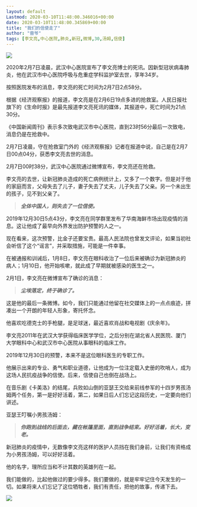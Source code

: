 ```yaml
---
layout: default
Lastmod: 2020-03-10T11:48:00.346016+00:00
date: 2020-03-10T11:48:00.345869+00:00
title: "我们的信使走了"
author: "兽爷"
tags: [李文亮,中心医院,肺炎,新冠,微博,30,汤姆,信使]
---
```


  

![](https://images.weserv.nl/?url=https%3A//mmbiz.qpic.cn/sz_mmbiz_jpg/ibvez4SibqqYvibtJds2ddkcwXQMAkfUXZMiba6XEN1qbqPgDrKqt682kJ2yH3C7Quib9z8gdRia5vyF0TbAPxUvsENQ/640%3Fwx_fmt%3Djpeg)

2020年2月7日凌晨，武汉中心医院宣布了李文亮博士的死讯。因新型冠状病毒肺炎，他在武汉市中心医院呼吸与危重症学科监护室去世，享年34岁。

按照医院发布的消息，李文亮的死亡时间为2月7日2点58分。

根据《经济观察报》的报道，李文亮是在2月6日19点多进的抢救室。人民日报社旗下的《生命时报》是最先报道李文亮死讯的媒体，其报道中，死亡时间为21点30分。

《中国新闻周刊》表示多次致电武汉市中心医院，直到23时56分最后一次致电，消息仍是在抢救中。

2月7日凌晨，守在抢救室门外的《经济观察报》记者在报道中说，自己是在2月7日00点04分，获悉李文亮去世的消息。

2月7日00时38分，武汉中心医院通过微博宣布，李文亮还在抢救。

李文亮的去世，让新冠肺炎造成的死亡病例统计上，又多了一个数字。但是对于他的家庭而言，父母失去了儿子，妻子失去了丈夫，儿子失去了父亲。另一个未出生的孩子，见不到父亲了。

> _**全体中国人，则失去了一位信使。**_

2019年12月30日5点43分，李文亮在同学群里发布了华南海鲜市场出现疫情的消息。这让他成了最早向外界发出防护预警的人之一。

现在看来，这次预警，比金子还要宝贵。最高人民法院也曾发文评论，如果当初社会听信了这个“谣言”，并采取措施，可能是一件幸事。

在被通报和训诫后，1月8日，李文亮在眼科收治了一位后来被确诊为新冠肺炎的病人；1月10日，他开始咳嗽，就此成了早期就被感染的医生之一。

2月1日，李文亮在微博宣布了确诊的消息：

> _**尘埃落定，终于确诊了。**_

这是他的最后一条微博。如今，我们只能通过他留在社交媒体上的一点点痕迹，拼凑出一个开朗的年轻人形象，寄托怀念。

他喜欢吃德克士的手枪腿，是足球迷，最近喜欢肖战和电视剧《庆余年》。

李文亮2011年在武汉大学获得临床医学学位，之后分别在湖北省人民医院、厦门大学眼科中心和武汉市中心医院从事眼科的临床工作。

2019年12月30日的预警，本来不是这位眼科医生的专职工作。

他展示出来的专业、勇气和职业道德，让他成为一位注定载入史册的吹哨人，成为这场人民抗疫战争的信使。后来，信使自己也倒在战场上。

在音乐剧《卡美洛》的结尾，兵败如山倒的亚瑟王交给来前线参军的十四岁男孩汤姆两个任务，第一是好好活着，第二，如果日后人们忘记这段历史，一定要向他们讲述。

亚瑟王叮嘱小男孩汤姆：

> _****_你跑到战线的后面去，藏在帐篷里面，直到战争结束。好好活着，长大，变老。_****_

新冠肺炎的疫情中，无数像李文亮这样的医护人员挡在我们身前，让我们有资格成为小男孩汤姆，可以好好活着。

他的名字，理所应当和不计其数的英雄列在一起。  

我们能做的，比起他做过的要少得多。我们要做的，就是牢牢记住今天发生的一切。如果将来人们忘记了这位牺牲者，我们有责任，把他的故事，传递下去。

![](https://images.weserv.nl/?url=https%3A//mmbiz.qpic.cn/sz_mmbiz_png/ibvez4SibqqYtHuu0aMmGU9c5DfeCNhahCQiaq1zfOEvrgFzcaJYA6ibPGJF9eXDHXPIpIdAYeZtF3KA8BXX676zog/640%3Fwx_fmt%3Dpng)

